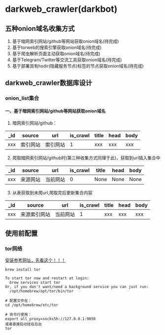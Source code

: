 # darkweb_crawler(darkbot)
## 五种onion域名收集方式
1. 基于暗网索引网站/github等网站获取onion域名(待完成)
2. 基于torweb的搜索引擎获取onion域名(待完成)
3. 基于爬虫解析页面主动获取onion域名(待完成)
4. 基于Telegram/Twitter等交流工具获取onion域名(待完成)
5. 基于部署具有hsdir(隐藏服务节点)标签的节点获取onion域名(待完成)

## darkweb_crawler数据库设计
### onion_list集合
#### 一、基于暗网索引网站/github等网站获取onion域名
1. 暗网索引网站/github：

| _id | source | url  | is_crawl | title | head | body |
|-----|------|------|----------|-------|------|------|
| xxx | 索引网站 | 索引网站 | 1        | xxx   | xxx  | xxx  |

2. 爬取暗网索引网站/github时(第三种收集方式同理于此)，获取到url插入集合中

| _id | source | url  | is_crawl | title | head | body |
|-----|------|------|----------|-------|------|------|
| xxx | 来源网站 | 当前网站 | 0        | None  | None | None |

3. 从表获取到未爬url,爬取完后更新集合内容

| _id | source | url  | is_crawl | title | head | body |
|-----|--------|------|----------|-------|------|------|
| xxx | 来源索引网站 | 当前网站 | 1        | xxx   | xxx  | xxx  |

## 使用前配置
### tor网络
[安装参考网址，先看这个！！！](https://hanblog.fun/2021/04/07/2021-4-7-tor-simple-configer/)
```shell
brew install tor

To start tor now and restart at login:
  brew services start tor
Or, if you don't want/need a background service you can just run:
  /opt/homebrew/opt/tor/bin/tor

# 配置文件在：
cd /opt/homebrew/etc/tor

# 命令行使用：
export all_proxy=socks5h://127.0.0.1:9050
或者直接启动挂在后台
tor
```